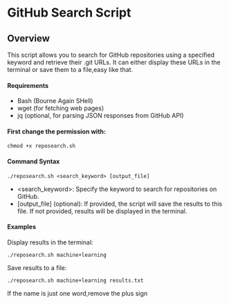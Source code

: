 # GitHub Search Script

## Overview

This script allows you to search for GitHub repositories using a specified keyword and retrieve their .git URLs. It can either display these URLs in the terminal or save them to a file,easy like that.

#### Requirements

   - Bash (Bourne Again SHell)
   - wget (for fetching web pages)
   - jq (optional, for parsing JSON responses from GitHub API)

#### First change the permission with:

	chmod +x reposearch.sh

#### Command Syntax


    ./reposearch.sh <search_keyword> [output_file]

  - <search_keyword>: Specify the keyword to search for repositories on GitHub.
  - [output_file] (optional): If provided, the script will save the results to this file. If not provided, results will be displayed in the terminal.

#### Examples

Display results in the terminal:


    ./reposearch.sh machine+learning

Save results to a file:


    ./reposearch.sh machine+learning results.txt


If the name is just one word,remove the plus sign
